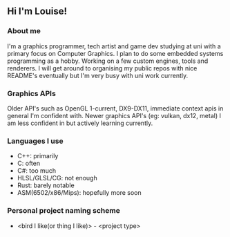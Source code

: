 ## Hi I'm Louise!

### About me
I'm a graphics programmer, tech artist and game dev studying at uni with a primary focus on Computer Graphics.
I plan to do some embedded systems programming as a hobby.
Working on a few custom engines, tools and renderers.
I will get around to organising my public repos with nice README's eventually but I'm very busy with uni work currently.

### Graphics APIs
Older API's such as OpenGL 1-current, DX9-DX11, immediate context apis in general I'm confident with.
Newer graphics API's (eg: vulkan, dx12, metal) I am less confident in but actively learning currently.

### Languages I use
- C++: primarily
- C: often
- C#: too much
- HLSL/GLSL/CG: not enough
- Rust: barely notable
- ASM(6502/x86/Mips): hopefully more soon

### Personal project naming scheme
- &lt;bird I like(or thing I like)&gt; - &lt;project type&gt;
